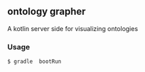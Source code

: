 ## ontology grapher

A kotlin server side for visualizing ontologies


### Usage

```
$ gradle  bootRun
```


